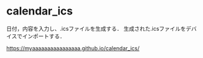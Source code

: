 # calendar_ics
日付，内容を入力し、.icsファイルを生成する．
生成された.icsファイルをデバイスでインポートする．

<a href="URL" target="_blank">https://myaaaaaaaaaaaaaaaa.github.io/calendar_ics/</a>	

